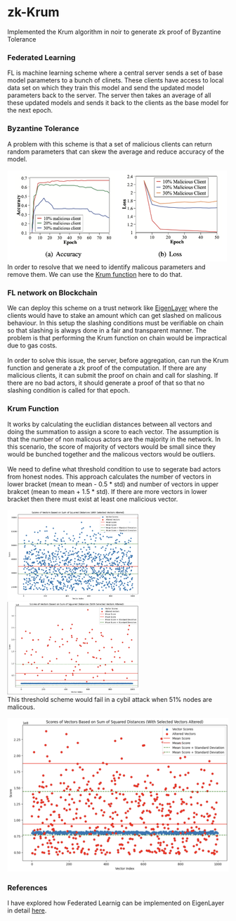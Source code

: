 # zk-Krum
Implemented the Krum algorithm in noir to generate zk proof of Byzantine Tolerance

### Federated Learning
FL is machine learning scheme where a central server sends a set of base model parameters to a bunch of clinets. These clients have access to local data set on which they train this model and send the updated model parameters back to the server. The server then takes an average of all these updated models and sends it back to the clients as the base model for the next epoch.

### Byzantine Tolerance
A problem with this scheme is that a set of malicious clients can return random parameters that can skew the average and reduce accuracy of the model. 
<br><br> <img src="assests/accuracy.png" width = "500"></img> <br>
In order to resolve that we need to identify malicous parameters and remove them. We can use the [Krum function](https://proceedings.neurips.cc/paper_files/paper/2017/file/f4b9ec30ad9f68f89b29639786cb62ef-Paper.pdf) here to do that.

### FL network on Blockchain
We can deploy this scheme on a trust network like [EigenLayer](https://www.eigenlayer.xyz/) where the clients would have to stake an amount which can get slashed on malicous behaviour. In this setup the slashing conditions must be verifiable on chain so that slashing is always done in a fair and transparent manner. The problem is that performing the Krum function on chain would be impractical due to gas costs. 
<br><br>
In order to solve this issue, the server, before aggregation, can run the Krum function and generate a zk proof of the computation. If there are any malicious clients, it can submit the proof on chain and call for slashing. If there are no bad actors, it should generate a proof of that so that no slashing condition is called for that epoch. 

### Krum Function
It works by calculating the euclidian distances between all vectors and doing the summation to assign a score to each vector. The assumption is that the number of non malicous actors are the majority in the network. In this scenario, the score of majority of vectors would be small since they would be bunched together and the malicous vectors would be outliers. 
<br><br>
We need to define what threshold condition to use to segerate bad actors from honest nodes. This approach calculates the number of vectors in lower bracket (mean to mean - 0.5 * std) and number of vectors in upper brakcet (mean to mean + 1.5 * std). If there are more vectors in lower bracket then there must exist at least one malicious vector. 
<br><br>
<img src="assests/0_badActors.png" width="300"></img>
<img src="assests/10pc_badActors.png" width="300"></img>
<br>
This threshold scheme would fail in a cybil attack when 51% nodes are malicous.
<br><br>
<img src="assests/cybilAttack.png" width="600"></img>

### References

I have explored how Federated Learnig can be implemented on EigenLayer in detail [here](https://docs.google.com/document/d/1AWa8TTtIeR_mOKcSERe54G-BcIy_uEKcEIKtiAZ267s/edit).
